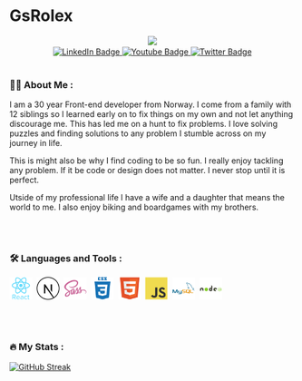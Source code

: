 
# GsRolex




 <div id="header" align="center">
  <div>
   <img src="https://media.giphy.com/media/iIqmM5tTjmpOB9mpbn/giphy.gif" width="400"/>
  </div>
  <div id="badges">
   <a href="https://www.linkedin.com/in/ammon-sebastian-weggersen-4a474ba0/">
    <img src="https://img.shields.io/badge/LinkedIn-blue?style=for-the-badge&logo=linkedin&logoColor=white" alt="LinkedIn Badge"/>
   </a>
   <a href="https://github.com/gsrolex">
    <img src="https://img.shields.io/badge/GitHub-gray?style=for-the-badge&logo=github&logoColor=white" alt="Youtube Badge"/>
   </a>
   <a href="https://nodesign.netlify.app/">
    <img src="https://img.shields.io/badge/Website-blue?style=for-the-badge&logo=@&logoColor=white" alt="Twitter Badge"/>
   </a>
  </div>
 </div>
 <br>
 


### 👨‍💻 About Me :

I am a 30 year Front-end developer from Norway. I come from a family with 12 siblings so I learned early on to fix things on my own and not let anything discourage me. This has led me on a hunt to fix problems. I love solving puzzles and finding solutions to any problem I stumble across on my journey in life.

This is might also be why I find coding to be so fun. I really enjoy tackling any problem. If it be code or design does not matter. I never stop until it is perfect.

Utside of my professional life I have a wife and a daughter that means the world to me. I also enjoy biking and boardgames with my brothers.

 <br>
 <br>


### :hammer_and_wrench: Languages and Tools :
<div>
 
  <img src="https://github.com/devicons/devicon/blob/master/icons/react/react-original-wordmark.svg" title="React" alt="React" width="40" height="40"/>&nbsp;
  <img src="https://github.com/devicons/devicon/blob/master/icons/nextjs/nextjs-line.svg" title="Next" style="gray" alt="Next" width="40" height="40"/>&nbsp;
  <img src="https://github.com/devicons/devicon/blob/master/icons/sass/sass-original.svg" title="sass UI" alt="sass" width="40" height="40"/>&nbsp;
  <img src="https://github.com/devicons/devicon/blob/master/icons/css3/css3-plain-wordmark.svg"  title="CSS3" alt="CSS" width="40" height="40"/>&nbsp;
  <img src="https://github.com/devicons/devicon/blob/master/icons/html5/html5-original.svg" title="HTML5" alt="HTML" width="40" height="40"/>&nbsp;
  <img src="https://github.com/devicons/devicon/blob/master/icons/javascript/javascript-original.svg" title="JavaScript" alt="JavaScript" width="40" height="40"/>&nbsp;
  <img src="https://github.com/devicons/devicon/blob/master/icons/mysql/mysql-original-wordmark.svg" title="MySQL"  alt="MySQL" width="40" height="40"/>&nbsp;
  <img src="https://github.com/devicons/devicon/blob/master/icons/nodejs/nodejs-original-wordmark.svg" title="NodeJS" alt="NodeJS" width="40" height="40"/>


 <br>
 <br>


### :fire: My Stats :

[![GitHub Streak](http://github-readme-streak-stats.herokuapp.com?user=gsrolex&theme=dark)](https://git.io/streak-stats)
 
 
